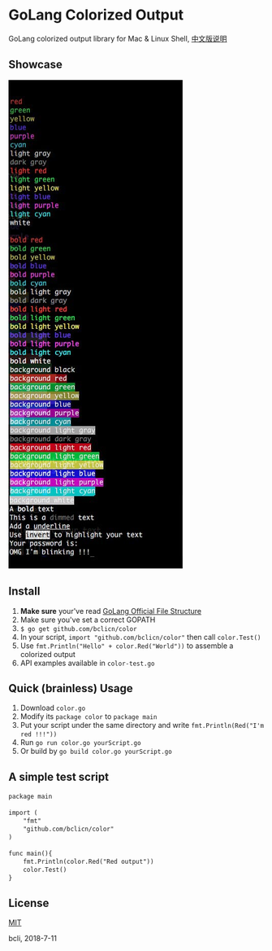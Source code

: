 # GoLang Colorized Output

GoLang colorized output library for Mac & Linux Shell, [中文版说明](README_CN.md)

## Showcase
![img](showcase.jpg)

## Install

1. __Make sure__ your've read [GoLang Official File Structure](https://golang.org/doc/code.html)
2. Make sure you've set a correct GOPATH
3. `$ go get github.com/bclicn/color`
4. In your script, `import "github.com/bclicn/color"` then call `color.Test()`
5. Use `fmt.Println("Hello" + color.Red("World"))` to assemble a colorized output
6. API examples available in `color-test.go`

## Quick (brainless) Usage

1. Download `color.go`
2. Modify its `package color` to `package main`
3. Put your script under the same directory and write `fmt.Println(Red("I'm red !!!"))`
4. Run `go run color.go yourScript.go`
5. Or build by `go build color.go yourScript.go`

## A simple test script

    package main

    import (
	    "fmt"
	    "github.com/bclicn/color"
    )

    func main(){
	    fmt.Println(color.Red("Red output"))
	    color.Test()
    }

## License

[MIT](LICENSE)

bcli, 2018-7-11

